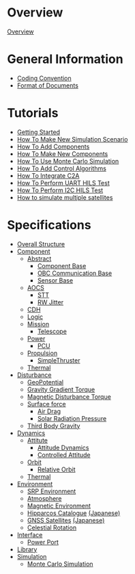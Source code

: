 # Overview

[Overview](./Overview.md)

# General Information

- [Coding Convention](./General/CodingConvention.md)
- [Format of Documents](./General/DocumentFormat.md)

# Tutorials

- [Getting Started](./Tutorials/GettingStarted.md)
- [How To Make New Simulation Scenario](./Tutorials/HowToMakeNewSimulationScenario.md)
- [How To Add Components](./Tutorials/HowToAddComponents.md)
- [How To Make New Components](./Tutorials/HowToMakeNewComponents.md)
- [How To Use Monte Carlo Simulation](./Tutorials/HowToUseMonteCarloSimulation.md)
- [How To Add Control Algorithms](./Tutorials/HowToAddControlAlgorithms.md)
- [How To Integrate C2A](./Tutorials/HowToIntegrateC2A.md)
- [How To Perform UART HILS Test](./Tutorials/HowToPerformUartHilsTest.md)
- [How To Perform I2C HILS Test](./Tutorials/HowToPerformI2cHilsTest.md)
- [How to simulate multiple satellites](./Tutorials/HowToSimulateMultipleSatellites.md)

# Specifications

- [Overall Structure](./Specifications/OverallStructure/OverallStructure.md)
- [Component]()
  - [Abstract]()
    - [Component Base](./Specifications/Component/Abstract/Spec_ComponentBase.md)
    - [OBC Communication Base](./Specifications/Component/Abstract/Spec_ObcCommunicationBase.md)
    - [Sensor Base](./Specifications/Component/Abstract/Spec_SensorBase.md)
  - [AOCS]()
    - [STT](./Specifications/Component/AOCS/Spec_STT.md)
    - [RW Jitter](./Specifications/Component/AOCS/Spec_RWJitter.md)
  - [CDH]()
  - [Logic]()
  - [Mission]()
    - [Telescope](./Specifications/Component/Mission/Spec_Telescope_en.md)
  - [Power]()
    - [PCU](./Specifications/Component/Power/Spec_PCU.md)
  - [Propulsion]()
    - [SimpleThruster](./Specifications/Component/Propulsion/Spec_SimpleThruster.md)
  - [Thermal]()
- [Disturbance]()
  - [GeoPotential](./Specifications/Disturbance/Spec_GeoPotential.md)
  - [Gravity Gradient Torque](./Specifications/Disturbance/Spec_GGTorque.md)
  - [Magnetic Disturbance Torque](./Specifications/Disturbance/Spec_MagDisturbance.md)
  - [Surface force](./Specifications/Disturbance/Spec_SurfaceForce.md)
    - [Air Drag](./Specifications/Disturbance/Spec_SurfaceForce_AirDrag.md)
    - [Solar Radiation Pressure](./Specifications/Disturbance/Spec_SurfaceForce_SolarRadiation.md)
  - [Third Body Gravity](./Specifications/Disturbance/Spec_ThirdBodyGravity.md)
- [Dynamics]()
  - [Attitute]()
    - [Attitude Dynamics](./Specifications/Dynamics/Spec_AttitudeDynamics.md)
    - [Controlled Attitude](./Specifications/Dynamics/Spec_ControlledAttitude.md)
  - [Orbit](./Specifications/Dynamics/Spec_Orbit.md)
    - [Relative Orbit](./Specifications/Dynamics/Spec_RelativeOrbit.md)
  - [Thermal]()
- [Environment]()
  - [SRP Environment](./Specifications/Environment/Spec_SRPEnvironment.md)
  - [Atmosphere](./Specifications/Environment/Spec_Atmosphere.md)
  - [Magnetic Environment](./Specifications/Environment/Spec_MagEnvironment.md)
  - [Hipparcos Catalogue](./Specifications/Environment/Spec_HipparcosCatalogue_en.md) [(Japanese)](./Specifications/Environment/Spec_HipparcosCatalogue_ja.md)
  - [GNSS Satellites](./Specifications/Environment/Spec_GnssSatellites_en.md) [(Japanese)](./Specifications/Environment/Spec_GnssSatellites_ja.md)
  - [Celestial Rotation](./Specifications/Environment/Spec_CelestialRotation.md)
- [Interface]()
  - [Power Port](./Specifications/Interface/Spec_PowerPort.md)
- [Library]()
- [Simulation]()
  - [Monte Carlo Simulation](./Specifications/Simulation/Spec_MonteCarloSimulation.md)
